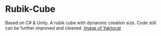 # Rubik-Cube

Based on C# & Unity.
A rubik cube with dynanmic creation size. Code still can be further improved and cleaned. 
[Image of Yaktocat](https://octodex.github.com/images/yaktocat.png)
